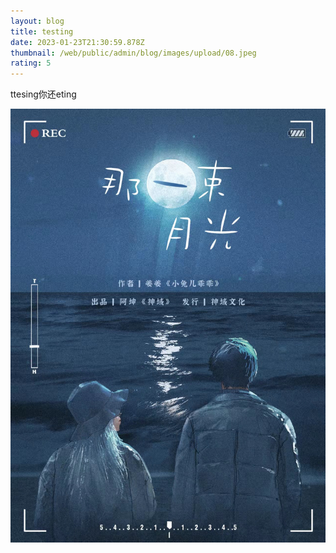 ```yaml
---
layout: blog
title: testing
date: 2023-01-23T21:30:59.878Z
thumbnail: /web/public/admin/blog/images/upload/08.jpeg
rating: 5
---
```

ttesing你还﻿eting

![](/web/public/admin/blog/images/upload/01.jpeg)